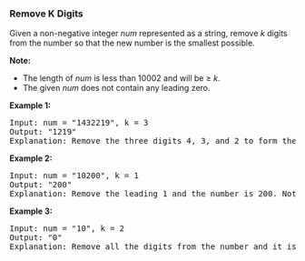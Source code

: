 <h3>Remove K Digits</h3>
<div><p>Given a non-negative integer <i>num</i> represented as a string, remove <i>k</i> digits from the number so that the new number is the smallest possible.
</p>

<p><b>Note:</b><br>
</p><ul>
<li>The length of <i>num</i> is less than 10002 and will be ≥ <i>k</i>.</li>
<li>The given <i>num</i> does not contain any leading zero.</li>
</ul>

<p></p>

<p><b>Example 1:</b>
</p><pre>Input: num = "1432219", k = 3
Output: "1219"
Explanation: Remove the three digits 4, 3, and 2 to form the new number 1219 which is the smallest.
</pre>
<p></p>

<p><b>Example 2:</b>
</p><pre>Input: num = "10200", k = 1
Output: "200"
Explanation: Remove the leading 1 and the number is 200. Note that the output must not contain leading zeroes.
</pre>
<p></p>

<p><b>Example 3:</b>
</p><pre>Input: num = "10", k = 2
Output: "0"
Explanation: Remove all the digits from the number and it is left with nothing which is 0.
</pre>
<p></p></div>